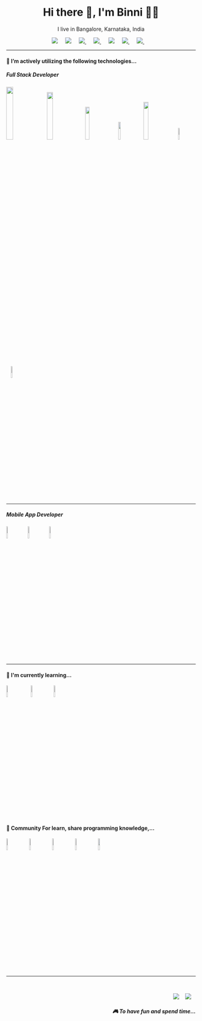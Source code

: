 <h1 align='center'> Hi there 👋, I'm Binni  👩‍💻 </h1>

<p align='center'>
  I live in Bangalore, Karnataka, India
</p>

<p align='center'>
  <a href="https://www.linkedin.com/in/stefanyvasconcelos/"><img src="https://img.shields.io/badge/linkedin-blue?style=flat-square&logo=linkedin" /></a>&nbsp;&nbsp;&nbsp;&nbsp;
  <a href="mailto:kumaribinni445@gmail.com?subject=Olá%20Stefany"><img src="https://img.shields.io/badge/Gmail-red?style=flat-square&logo=Gmail&logoColor=white" /></a>&nbsp;&nbsp;&nbsp;&nbsp;
 <a href="https://github.com/BinnTechie"><img src="https://img.shields.io/badge/Github-black?style=flat-square&logo=Github&logoColor=white" />
 </a>&nbsp;&nbsp;&nbsp;&nbsp;
   <a href="https://github.com/BinnTechie"><img src="https://img.shields.io/badge/Leetcode-black?style=flat-square&logo=Leetcode&logoColor=orange" />
 </a>&nbsp;&nbsp;&nbsp;&nbsp;
    <a href="https://twitter.com/stefany_vasc"><img src="https://img.shields.io/badge/Instagram-Green?style=flat-square&logo=Instagram&logoColor=white" /></a>&nbsp;&nbsp;&nbsp;&nbsp;
   <a href="https://github.com/BinnTechie"><img src="https://img.shields.io/badge/stack-overflow-orange?style=flat-square&logo=stack-overflow&logoColor=orange" />
 </a>&nbsp;&nbsp;&nbsp;&nbsp;
    <a href="https://github.com/BinnTechie"><img src="https://upload.wikimedia.org/wikipedia/commons/4/40/HackerRank_Icon-1000px.png" />
 </a>&nbsp;&nbsp;&nbsp;&nbsp;
</p>




<hr>

<h4>🔭  I’m actively utilizing the following technologies...</h4>

<h5>Full Stack Developer</h5>
<p >
  <img src="https://www.freepnglogos.com/uploads/javascript/logo-html-5-css-javascript-source-code-for-the-taking-23.png" style=" width: 19%; object-fit: cover;" />&nbsp;&nbsp;
  <img src="https://media.licdn.com/dms/image/C4D12AQHqzKVaeV4t4w/article-cover_image-shrink_600_2000/0/1535976466674?e=2147483647&v=beta&t=1Nsg2r-khQ_BEHxwlHP3wWAt93lprsRkykXgEaOJNLI" style=" width: 18%; object-fit: cover;" />&nbsp;&nbsp;
  <img src="https://encrypted-tbn0.gstatic.com/images?q=tbn:ANd9GcSBwzWqFVu66ck-2u_nDBgLTZbR3cNjpUCbWg&s" style=" width: 15%; object-fit: cover;">&nbsp;&nbsp;
  <img src="https://marketplacedesignoye.s3.ap-south-1.amazonaws.com/mongodb-branding-icon-symbol-logo-vector-_1540.png"  style=" width: 11%; object-fit: cover;"/>&nbsp;&nbsp;
  <img src="https://encrypted-tbn0.gstatic.com/images?q=tbn:ANd9GcR4kfsqqpGlQqOO8h5gnV4OSxy8gjZfjypsSQ&s" style=" width: 16%; object-fit: cover;" />&nbsp;&nbsp;
  <img src="https://www.npmjs.com/npm-avatar/eyJhbGciOiJIUzI1NiIsInR5cCI6IkpXVCJ9.eyJhdmF0YXJVUkwiOiJodHRwczovL3MuZ3JhdmF0YXIuY29tL2F2YXRhci9lZDI1OTU4NzA0MWM1YWI3OWYyNGNiMWUzNDFmMGEzNz9zaXplPTQ5NiZkZWZhdWx0PXJldHJvIn0.hLdG6hXQE4Dfil6090lrDEuGdsHbfQUijpy5RvzXjSg" style=" width: 9%; object-fit: cover;" />&nbsp;&nbsp;
   <img src="https://upload.wikimedia.org/wikipedia/commons/thumb/4/4c/Typescript_logo_2020.svg/1024px-Typescript_logo_2020.svg.png" style=" width: 9%; object-fit: cover;" />&nbsp;&nbsp;
  
</p>

<hr>


<h5>Mobile App Developer</h5>
<p >
 
   <img src="https://www.iteachrecruiters.com/img/blog/logo/react-native.png" style=" width: 9%; object-fit: cover;" />&nbsp;&nbsp;
   <img src="https://encrypted-tbn0.gstatic.com/images?q=tbn:ANd9GcSRspSfBB663Xf5FZfCVw85saT78qytnqHUqw&s" style=" width: 9%; object-fit: cover;" />&nbsp;&nbsp;
   <img src="https://encrypted-tbn0.gstatic.com/images?q=tbn:ANd9GcQSnGERsRZiiP4pPZUtlW2OVL0FLn9H2LtQCQ&s" style=" width: 9%; object-fit: cover;" />&nbsp;&nbsp;
</p>


<hr>

<h4>🌱  I'm currently learning...</h4>
<p >
  <img src="https://encrypted-tbn0.gstatic.com/images?q=tbn:ANd9GcS0wSCMzehyhrUKKLN7xPUTu8OtMI1nwYAJkA&s" style=" width: 9%; object-fit: cover;" />&nbsp;&nbsp;&nbsp;&nbsp;
  <img src="https://upload.wikimedia.org/wikipedia/commons/3/39/Kubernetes_logo_without_workmark.svg" style=" width: 9%; object-fit: cover;" />&nbsp;&nbsp;&nbsp;
  <img src="https://images-cdn.openxcell.com/wp-content/uploads/2024/07/25075538/flutter-inner.svg" style=" width: 9%; object-fit: cover;" />&nbsp;&nbsp;&nbsp;

</p>


<p align='right'>
<h4>💬 Community For learn, share​ programming ​knowledge,...</h4>
  <a href="https://stackoverflow.com/users/12613343/binni-kumari"><img src="https://media.wired.com/photos/5926db217034dc5f91becd6b/master/w_2560%2Cc_limit/so-logo-s.jpg" style=" width: 9%; object-fit: cover;"  /></a>&nbsp;&nbsp;&nbsp;
  <a href="https://www.geeksforgeeks.org/"><img src="https://www.careerguide.com/career/wp-content/uploads/2023/09/GFG-placements.jpeg" style=" width: 9%; object-fit: cover;"  /></a>&nbsp;&nbsp;&nbsp;
  <a href="https://www.udemy.com/"><img src="https://encrypted-tbn0.gstatic.com/images?q=tbn:ANd9GcS4SZdDrVQPwxEZAhyfVpMW-7J2VkOe0AWrlQ&s" style=" width: 9%; object-fit: cover;"  /></a>&nbsp;&nbsp;&nbsp;
   <a href="https://www.linkedin.com/learning/"><img src="https://media.licdn.com/dms/image/D5612AQECSChrW_uMVg/article-cover_image-shrink_720_1280/0/1714757581530?e=2147483647&v=beta&t=Z5vESZunltavHurPr8MeSoZL71OqqpNmyCxHuO8Lrw0" style=" width: 9%; object-fit: cover;"  /></a>&nbsp;&nbsp;&nbsp;
    <a href="https://www.linkedin.com/learning/"><img src="https://upload.wikimedia.org/wikipedia/commons/4/40/HackerRank_Icon-1000px.png" style=" width: 9%; object-fit: cover;"  /></a>&nbsp;&nbsp;&nbsp;
</p>


<hr>

<br>
<p align="right">
  <a href="https://open.spotify.com/playlist/2w8GYqYdH6ve3g0nGcJcgE?si=7bCl8yynR2Saz4VPR6mDXQ"><img src="https://img.shields.io/badge/spotify-%231ED760.svg?&style=for-the-badge&logo=spotify&logoColor=white" /></a>&nbsp;&nbsp;&nbsp;
  <a href="steamcommunity.com/id/SteVasc/"><img src="https://img.shields.io/badge/Steam-%23000000.svg?&style=for-the-badge&logo=steam&logoColor=white" /></a>&nbsp;&nbsp;&nbsp;
  <h5 align="right">🎮 To have fun and spend time...</h5>
</p>



